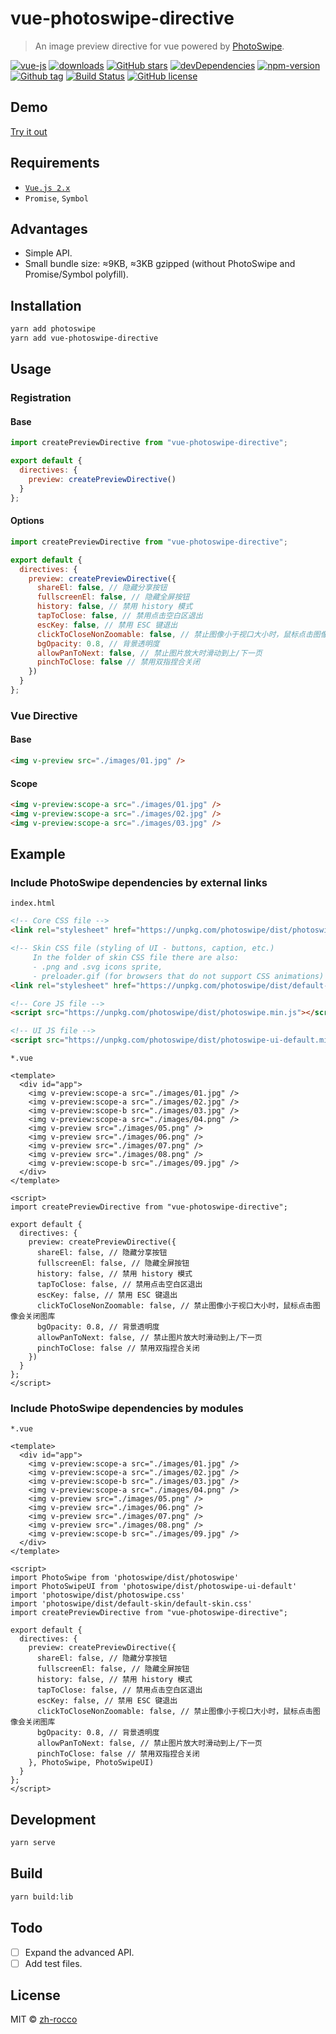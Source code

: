 # vue-photoswipe-directive

> An image preview directive for vue powered by [PhotoSwipe](https://github.com/dimsemenov/PhotoSwipe).

[![vue-js](https://img.shields.io/badge/vue.js-2.x-brightgreen.svg?maxAge=604800)](https://vuejs.org/)
[![downloads](https://img.shields.io/npm/dt/vue-photoswipe-directive.svg)](http://npm-stats.com/~packages/vue-photoswipe-directive)
[![GitHub stars](https://img.shields.io/github/stars/zh-rocco/vue-photoswipe-directive.svg)](https://github.com/zh-rocco/vue-photoswipe-directive/stargazers)
[![devDependencies](https://img.shields.io/david/dev/zh-rocco/vue-photoswipe-directive.svg)](https://david-dm.org/zh-rocco/vue-photoswipe-directive?type=dev)
[![npm-version](https://img.shields.io/npm/v/vue-photoswipe-directive.svg?maxAge=3600)](https://www.npmjs.com/package/vue-photoswipe-directive)
[![Github tag](https://img.shields.io/github/tag/zh-rocco/vue-photoswipe-directive.svg?maxAge=3600)](https://github.com/zh-rocco/vue-photoswipe-directive/)
[![Build Status](https://travis-ci.org/zh-rocco/vue-photoswipe-directive.svg?branch=master)](https://travis-ci.org/zh-rocco/vue-photoswipe-directive)
[![GitHub license](https://img.shields.io/github/license/zh-rocco/vue-photoswipe-directive.svg)](https://github.com/zh-rocco/vue-photoswipe-directive/blob/master/LICENSE)

## Demo

[Try it out](https://zh-rocco.github.io/vue-photoswipe-directive/)

## Requirements

- [`Vue.js 2.x`](https://cn.vuejs.org/)
- `Promise`, `Symbol`

## Advantages

- Simple API.
- Small bundle size: ≈9KB, ≈3KB gzipped (without PhotoSwipe and Promise/Symbol polyfill).

## Installation

```bash
yarn add photoswipe
yarn add vue-photoswipe-directive
```

## Usage

### Registration

#### Base

```js
import createPreviewDirective from "vue-photoswipe-directive";

export default {
  directives: {
    preview: createPreviewDirective()
  }
};
```

#### Options

```js
import createPreviewDirective from "vue-photoswipe-directive";

export default {
  directives: {
    preview: createPreviewDirective({
      shareEl: false, // 隐藏分享按钮
      fullscreenEl: false, // 隐藏全屏按钮
      history: false, // 禁用 history 模式
      tapToClose: false, // 禁用点击空白区退出
      escKey: false, // 禁用 ESC 键退出
      clickToCloseNonZoomable: false, // 禁止图像小于视口大小时，鼠标点击图像会关闭图库
      bgOpacity: 0.8, // 背景透明度
      allowPanToNext: false, // 禁止图片放大时滑动到上/下一页
      pinchToClose: false // 禁用双指捏合关闭
    })
  }
};
```

### Vue Directive

#### Base

```html
<img v-preview src="./images/01.jpg" />
```

#### Scope

```html
<img v-preview:scope-a src="./images/01.jpg" />
<img v-preview:scope-a src="./images/02.jpg" />
<img v-preview:scope-a src="./images/03.jpg" />
```

## Example

### Include PhotoSwipe dependencies by external links

`index.html`

```html
<!-- Core CSS file -->
<link rel="stylesheet" href="https://unpkg.com/photoswipe/dist/photoswipe.css" />

<!-- Skin CSS file (styling of UI - buttons, caption, etc.)
     In the folder of skin CSS file there are also:
     - .png and .svg icons sprite, 
     - preloader.gif (for browsers that do not support CSS animations) -->
<link rel="stylesheet" href="https://unpkg.com/photoswipe/dist/default-skin/default-skin.css" />

<!-- Core JS file -->
<script src="https://unpkg.com/photoswipe/dist/photoswipe.min.js"></script>

<!-- UI JS file -->
<script src="https://unpkg.com/photoswipe/dist/photoswipe-ui-default.min.js"></script>
```

`*.vue`

```vue
<template>
  <div id="app">
    <img v-preview:scope-a src="./images/01.jpg" />
    <img v-preview:scope-a src="./images/02.jpg" />
    <img v-preview:scope-b src="./images/03.jpg" />
    <img v-preview:scope-a src="./images/04.png" />
    <img v-preview src="./images/05.png" />
    <img v-preview src="./images/06.png" />
    <img v-preview src="./images/07.png" />
    <img v-preview src="./images/08.png" />
    <img v-preview:scope-b src="./images/09.jpg" />
  </div>
</template>

<script>
import createPreviewDirective from "vue-photoswipe-directive";

export default {
  directives: {
    preview: createPreviewDirective({
      shareEl: false, // 隐藏分享按钮
      fullscreenEl: false, // 隐藏全屏按钮
      history: false, // 禁用 history 模式
      tapToClose: false, // 禁用点击空白区退出
      escKey: false, // 禁用 ESC 键退出
      clickToCloseNonZoomable: false, // 禁止图像小于视口大小时，鼠标点击图像会关闭图库
      bgOpacity: 0.8, // 背景透明度
      allowPanToNext: false, // 禁止图片放大时滑动到上/下一页
      pinchToClose: false // 禁用双指捏合关闭
    })
  }
};
</script>
```

### Include PhotoSwipe dependencies by modules

`*.vue`

```vue
<template>
  <div id="app">
    <img v-preview:scope-a src="./images/01.jpg" />
    <img v-preview:scope-a src="./images/02.jpg" />
    <img v-preview:scope-b src="./images/03.jpg" />
    <img v-preview:scope-a src="./images/04.png" />
    <img v-preview src="./images/05.png" />
    <img v-preview src="./images/06.png" />
    <img v-preview src="./images/07.png" />
    <img v-preview src="./images/08.png" />
    <img v-preview:scope-b src="./images/09.jpg" />
  </div>
</template>

<script>
import PhotoSwipe from 'photoswipe/dist/photoswipe'
import PhotoSwipeUI from 'photoswipe/dist/photoswipe-ui-default'
import 'photoswipe/dist/photoswipe.css'
import 'photoswipe/dist/default-skin/default-skin.css'
import createPreviewDirective from "vue-photoswipe-directive";

export default {
  directives: {
    preview: createPreviewDirective({
      shareEl: false, // 隐藏分享按钮
      fullscreenEl: false, // 隐藏全屏按钮
      history: false, // 禁用 history 模式
      tapToClose: false, // 禁用点击空白区退出
      escKey: false, // 禁用 ESC 键退出
      clickToCloseNonZoomable: false, // 禁止图像小于视口大小时，鼠标点击图像会关闭图库
      bgOpacity: 0.8, // 背景透明度
      allowPanToNext: false, // 禁止图片放大时滑动到上/下一页
      pinchToClose: false // 禁用双指捏合关闭
    }, PhotoSwipe, PhotoSwipeUI)
  }
};
</script>
```

## Development

```bash
yarn serve
```

## Build

```bash
yarn build:lib
```

## Todo

- [ ] Expand the advanced API. 
- [ ] Add test files.

## License

MIT © [zh-rocco](https://github.com/zh-rocco)
